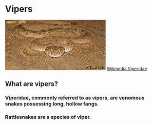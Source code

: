 # Vipers
![Viper](./src/images/330px-Arabian_Horned_viper.jpg)
[Wikipedia Viperidae](https://en.wikipedia.org/wiki/Viperidae)
## What are vipers?
### Viperidae, commonly referred to as vipers, are venomous snakes possessing long, hollow fangs.
### Rattlesnakes are a species of viper.